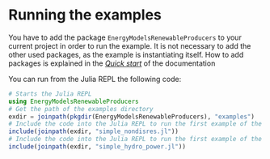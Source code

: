 # Running the examples

You have to add the package `EnergyModelsRenewableProducers` to your current project in order to run the example.
It is not necessary to add the other used packages, as the example is instantiating itself.
How to add packages is explained in the *[Quick start](https://energymodelsx.github.io/EnergyModelsRenewableProducers.jl/stable/manual/quick-start/)* of the documentation

You can run from the Julia REPL the following code:

```julia
# Starts the Julia REPL
using EnergyModelsRenewableProducers
# Get the path of the examples directory
exdir = joinpath(pkgdir(EnergyModelsRenewableProducers), "examples")
# Include the code into the Julia REPL to run the first example of the NonDisRes node
include(joinpath(exdir, "simple_nondisres.jl"))
# Include the code into the Julia REPL to run the first example of the Hydropower node
include(joinpath(exdir, "simple_hydro_power.jl"))
```
